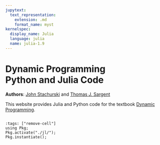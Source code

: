 ```yaml
---
jupytext:
  text_representation:
    extension: .md
    format_name: myst
kernelspec:
  display_name: Julia
  language: julia
  name: julia-1.9
---
```


# Dynamic Programming <br/> Python and Julia Code

**Authors**: [John Stachurski](https://johnstachurski.net/) and [Thomas J. Sargent](http://www.tomsargent.com/)

This website provides Julia and Python code for the textbook [Dynamic Programming](https://dp.quantecon.org/).

```{tableofcontents}
```

```{code-cell} julia-1.9
:tags: ["remove-cell"]
using Pkg;
Pkg.activate("./jl/");
Pkg.instantiate();
```